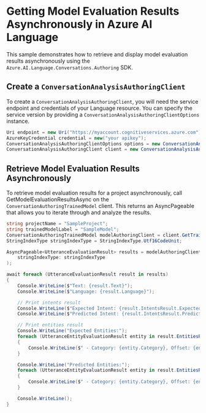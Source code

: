 # Getting Model Evaluation Results Asynchronously in Azure AI Language

This sample demonstrates how to retrieve and display model evaluation results asynchronously using the `Azure.AI.Language.Conversations.Authoring` SDK.

## Create a `ConversationAnalysisAuthoringClient`

To create a `ConversationAnalysisAuthoringClient`, you will need the service endpoint and credentials of your Language resource. You can specify the service version by providing a `ConversationAnalysisAuthoringClientOptions` instance.

```C# Snippet:CreateAuthoringClientForSpecificApiVersion
Uri endpoint = new Uri("https://myaccount.cognitiveservices.azure.com");
AzureKeyCredential credential = new("your apikey");
ConversationAnalysisAuthoringClientOptions options = new ConversationAnalysisAuthoringClientOptions(ConversationAnalysisAuthoringClientOptions.ServiceVersion.V2024_11_15_Preview);
ConversationAnalysisAuthoringClient client = new ConversationAnalysisAuthoringClient(endpoint, credential, options);
```

## Retrieve Model Evaluation Results Asynchronously

To retrieve model evaluation results for a project asynchronously, call GetModelEvaluationResultsAsync on the `ConversationAuthoringTrainedModel` client. This returns an AsyncPageable<UtteranceEvaluationResult> that allows you to iterate through and analyze the results.

```C# Snippet:Sample9_ConversationsAuthoring_GetModelEvaluationResultsAsync
string projectName = "SampleProject";
string trainedModelLabel = "SampleModel";
ConversationAuthoringTrainedModel modelAuthoringClient = client.GetTrainedModel(projectName, trainedModelLabel);
StringIndexType stringIndexType = StringIndexType.Utf16CodeUnit;

AsyncPageable<UtteranceEvaluationResult> results = modelAuthoringClient.GetModelEvaluationResultsAsync(
    stringIndexType: stringIndexType
);

await foreach (UtteranceEvaluationResult result in results)
{
    Console.WriteLine($"Text: {result.Text}");
    Console.WriteLine($"Language: {result.Language}");

    // Print intents result
    Console.WriteLine($"Expected Intent: {result.IntentsResult.ExpectedIntent}");
    Console.WriteLine($"Predicted Intent: {result.IntentsResult.PredictedIntent}");

    // Print entities result
    Console.WriteLine("Expected Entities:");
    foreach (UtteranceEntityEvaluationResult entity in result.EntitiesResult.ExpectedEntities)
    {
        Console.WriteLine($" - Category: {entity.Category}, Offset: {entity.Offset}, Length: {entity.Length}");
    }

    Console.WriteLine("Predicted Entities:");
    foreach (UtteranceEntityEvaluationResult entity in result.EntitiesResult.PredictedEntities)
    {
        Console.WriteLine($" - Category: {entity.Category}, Offset: {entity.Offset}, Length: {entity.Length}");
    }

    Console.WriteLine();
}
```
